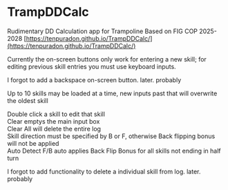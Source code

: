 # TrampDDCalc
Rudimentary DD Calculation app for Trampoline Based on FIG COP 2025-2028
[https://tenpuradon.github.io/TrampDDCalc/](https://tenpuradon.github.io/TrampDDCalc/)

Currently the on-screen buttons only work for entering a new skill; for editing previous skill entries you must use keyboard inputs.

I forgot to add a backspace on-screen button. later. probably

Up to 10 skills may be loaded at a time, new inputs past that will overwrite the oldest skill

Double click a skill to edit that skill  
Clear emptys the main input box  
Clear All will delete the entire log  
Skill direction must be specified by B or F, otherwise Back flipping bonus will not be applied  
Auto Detect F/B auto applies Back Flip Bonus for all skills not ending in half turn

I forgot to add functionality to delete a individual skill from log. later. probably


